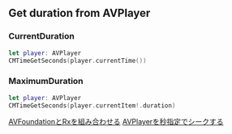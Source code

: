 ## Get duration from AVPlayer

### CurrentDuration

```swift
let player: AVPlayer
CMTimeGetSeconds(player.currentTime())
```

### MaximumDuration

```swift
let player: AVPlayer
CMTimeGetSeconds(player.currentItem!.duration)
```

[AVFoundationとRxを組み合わせる](https://qiita.com/to4iki/items/44b87aba9eea5d7cbe9e)
[AVPlayerを秒指定でシークする](https://qiita.com/noppefoxwolf/items/2b9339fda671102aa91d)
